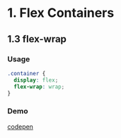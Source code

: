 # 1. Flex Containers

## 1.3 flex-wrap
### Usage
```css
.container {
  display: flex;
  flex-wrap: wrap;
}
```

### Demo 
[codepen](https://codepen.io/andrius111/pen/JjdzodX)